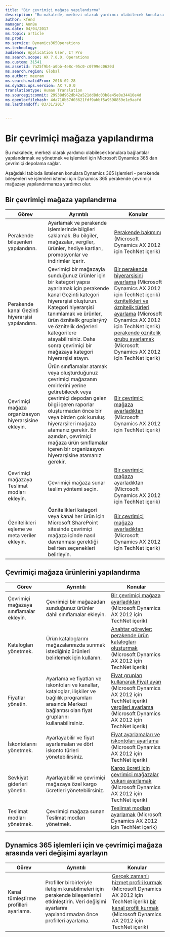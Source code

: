 ```yaml
---
title: "Bir çevrimiçi mağaza yapılandırma"
description: "Bu makalede, merkezi olarak yardımcı olabilecek konulara bağlantılar yapılandırmak ve yönetmek ve işlemleri için Microsoft Dynamics 365 dan çevrimiçi depolama sağlar."
author: kfend
manager: AnnBe
ms.date: 04/04/2017
ms.topic: article
ms.prod: 
ms.service: Dynamics365Operations
ms.technology: 
audience: Application User, IT Pro
ms.search.scope: AX 7.0.0, Operations
ms.custom: 31541
ms.assetid: 7a25f9b4-a0bb-4e8c-95c0-c0799ec0620d
ms.search.region: Global
ms.author: meeram
ms.search.validFrom: 2016-02-28
ms.dyn365.ops.version: AX 7.0.0
translationtype: Human Translation
ms.sourcegitcommit: 29938d962db42a521dd8dc03b8e45e0e34410e4d
ms.openlocfilehash: 4da710b57d03621fdf9abbf5a9598859e1e9aafd
ms.lasthandoff: 03/31/2017


---
```


# <a name="configure-an-online-store"></a>Bir çevrimiçi mağaza yapılandırma

Bu makalede, merkezi olarak yardımcı olabilecek konulara bağlantılar yapılandırmak ve yönetmek ve işlemleri için Microsoft Dynamics 365 dan çevrimiçi depolama sağlar.

Aşağıdaki tabloda listelenen konulara Dynamics 365 işlemleri - perakende bileşenleri ve işlemleri istemci için Dynamics 365 perakende çevrimiçi mağazayı yapılandırmanıza yardımcı olur.

## <a name="configure-an-online-store"></a>Bir çevrimiçi mağaza yapılandırma
| Görev                                                | Ayrıntılı                                                                                                                                                                                                                                                                                                                                                   | Konular                                                                                                                                                                                                                                                                                                                                                                                                                                   |
|-----------------------------------------------------|-----------------------------------------------------------------------------------------------------------------------------------------------------------------------------------------------------------------------------------------------------------------------------------------------------------------------------------------------------------|------------------------------------------------------------------------------------------------------------------------------------------------------------------------------------------------------------------------------------------------------------------------------------------------------------------------------------------------------------------------------------------------------------------------------------------|
| Perakende bileşenleri yapılandırın.                        | Ayarlamak ve perakende işlemlerinde bilgileri saklamak. Bu bilgiler, mağazalar, vergiler, ürünler, hediye kartları, promosyonlar ve indirimler içerir.                                                                                                                                                                                                          | [Perakende bakımını](https://technet.microsoft.com/en-us/library/hh597201.aspx) (Microsoft Dynamics AX 2012 için TechNet içerik)                                                                                                                                                                                                                                                                                          |
| Perakende kanal Gezinti hiyerarşisi yapılandırın.    | Çevrimiçi bir mağazayla sunduğunuz ürünler için bir kategori yapısı ayarlamak için perakende kanal Gezinti kategori hiyerarşisi oluşturun. Kategori hiyerarşisi tanımlamak ve ürünler, ürün öznitelik gruplarýný ve öznitelik değerleri kategorilere atayabilirsiniz. Daha sonra çevrimiçi bir mağazaya kategori hiyerarşisi atayın.                            | [Bir perakende hiyerarşisini ayarlama](https://technet.microsoft.com/en-us/library/hh580593.aspx) (Microsoft Dynamics AX 2012 için TechNet içerik) [öznitelikleri ve öznitelik türleri ayarlama](https://technet.microsoft.com/en-us/library/hh227548.aspx) (Microsoft Dynamics AX 2012 için TechNet içerik) [perakende öznitelik grubu ayarlamak](https://technet.microsoft.com/en-us/library/jj728713.aspx) (Microsoft Dynamics AX 2012 için TechNet içerik) |
| Çevrimiçi mağaza organizasyon hiyerarşisine ekleyin. | Ürün sınıflamalar atamak veya oluşturduğunuz çevrimiçi mağazanın emirlerini yerine getirebilecek veya çevrimiçi depodan gelen bilgi içeren raporlar oluşturmadan önce bir veya birden çok kuruluş hiyerarşileri mağaza atamanız gerekir. En azından, çevrimiçi mağaza ürün sınıflamalar içeren bir organizasyon hiyerarşisine atamanız gerekir. | [Bir çevrimiçi mağaza ayarladıktan](https://technet.microsoft.com/en-us/library/jj682095.aspx) (Microsoft Dynamics AX 2012 için TechNet içerik)                                                                                                                                                                                                                                                                                                     |
| Çevrimiçi mağazaya Teslimat modları ekleyin.          | Çevrimiçi mağaza sunar teslim yöntemi seçin.                                                                                                                                                                                                                                                                                                 | [Bir çevrimiçi mağaza ayarladıktan](https://technet.microsoft.com/en-us/library/jj682095.aspx) (Microsoft Dynamics AX 2012 için TechNet içerik)                                                                                                                                                                                                                                                                                                     |
| Öznitelikleri eşleme ve meta veriler ekleyin.                   | Öznitelikleri kategori veya kanal her ürün için Microsoft SharePoint sitesinde çevrimiçi mağaza içinde nasıl davranması gerektiği belirten seçenekleri belirleyin.                                                                                                                                                                                              | [Bir çevrimiçi mağaza ayarladıktan](https://technet.microsoft.com/en-us/library/jj682095.aspx) (Microsoft Dynamics AX 2012 için TechNet içerik)                                                                                                                                                                                                                                                                                                     |

## <a name="configure-online-store-products"></a>Çevrimiçi mağaza ürünlerini yapılandırma
| Görev                                 | Ayrıntılı                                                                                                                                           | Konular                                                                                                                                                                                                                                                                            |
|--------------------------------------|---------------------------------------------------------------------------------------------------------------------------------------------------|-----------------------------------------------------------------------------------------------------------------------------------------------------------------------------------------------------------------------------------------------------------------------------------|
| Çevrimiçi mağazaya sınıflamalar ekleyin. | Çevrimiçi bir mağazadan sunduğunuz ürünler dahil sınıflamalar ekleyin.                                                                  | [Bir çevrimiçi mağaza ayarladıktan](https://technet.microsoft.com/en-us/library/jj682095.aspx) (Microsoft Dynamics AX 2012 için TechNet içerik)                                                                                                                                              |
| Katalogları yönetmek.                     | Ürün kataloglarını mağazalarınızda sunmak istediğiniz ürünleri belirlemek için kullanın.                                                              | [Anahtar görevler: perakende ürün katalogları oluşturmak](https://technet.microsoft.com/en-us/library/jj728712.aspx) (Microsoft Dynamics AX 2012 için TechNet içerik)                                                                                                                           |
| Fiyatlar yönetin.                       | Ayarlama ve fiyatları ve iskontoları ve kanallar, kataloglar, ilişkiler ve bağlılık programları arasında Merkezi bağlantısı olan fiyat gruplarını kullanabilirsiniz. | [Fiyat grupları kullanarak Fiyat ayarı](https://technet.microsoft.com/en-us/library/hh597169.aspx) (Microsoft Dynamics AX 2012 için TechNet içerik) [vergileri ayarlama](https://technet.microsoft.com/en-us/library/hh580571.aspx) (Microsoft Dynamics AX 2012 için TechNet içerik) |
| İskontolarını yönetmek.                    | Ayarlayabilir ve fiyat ayarlamaları ve dört iskonto türleri yönetebilirsiniz.                                                                                  | [Fiyat ayarlamaları ve iskontoları ayarlama](https://technet.microsoft.com/en-us/library/hh597114.aspx) (Microsoft Dynamics AX 2012 için TechNet içerik)                                                                                                                          |
| Sevkiyat giderleri yönetin.             | Ayarlayabilir ve çevrimiçi mağazaya özel kargo ücretleri yönetebilirsiniz.                                                                     | [Kargo ücreti için çevrimiçi mağazalar yukarı ayarlamak](https://technet.microsoft.com/en-us/library/jj728714.aspx) (Microsoft Dynamics AX 2012 için TechNet içerik)                                                                                                                           |
| Teslimat modları yönetmek.            | Çevrimiçi mağaza sunan Teslimat modları yönetmek.                                                                                        | [Teslimat modları ayarlamak](https://technet.microsoft.com/en-us/library/jj728719.aspx) (Microsoft Dynamics AX 2012 için TechNet içerik)                                                                                                                                            |

## <a name="set-up-data-exchange-between-dynamics-365-for-operations-and-the-online-store"></a>Dynamics 365 işlemleri için ve çevrimiçi mağaza arasında veri değişimi ayarlayın
| Görev                                 | Ayrıntılı                                                                                                                               | Konular                                                                                                                                                                                                                                                                                  |
|--------------------------------------|---------------------------------------------------------------------------------------------------------------------------------------|-----------------------------------------------------------------------------------------------------------------------------------------------------------------------------------------------------------------------------------------------------------------------------------------|
| Kanal tümleştirme profilleri ayarlama. | Profiller birbirleriyle iletişim kurabilmeleri için perakende bileşenlerini etkinleştirin. Veri değişimi ayarlarını yapılandırmadan önce profilleri ayarlama. | [Gerçek zamanlı hizmet profili kurmak](https://technet.microsoft.com/en-us/library/hh580631.aspx) (Microsoft Dynamics AX 2012 için TechNet içerik) [bir kanal profili kurmak](https://technet.microsoft.com/en-us/library/jj677402.aspx) (Microsoft Dynamics AX 2012 için TechNet içerik) |

 


